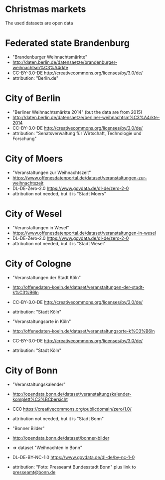 Christmas markets
=================

The used datasets are open data

Federated state Brandenburg
===========================

- "Brandenburger Weihnachtsmärkte"
- http://daten.berlin.de/datensaetze/brandenburger-weihnachtsm%C3%A4rkte
- CC-BY-3.0-DE http://creativecommons.org/licenses/by/3.0/de/
- attribution: "Berlin.de"

City of Berlin
==============

- "Berliner Weihnachtsmärkte 2014" (but the data are from 2015)
- http://daten.berlin.de/datensaetze/berliner-weihnachtsm%C3%A4rkte-2014
- CC-BY-3.0-DE http://creativecommons.org/licenses/by/3.0/de/
- attribution: "Senatsverwaltung für Wirtschaft, Technologie und Forschung"

City of Moers
=============

- "Veranstaltungen zur Weihnachtszeit"
- https://www.offenesdatenportal.de/dataset/veranstaltungen-zur-weihnachtszeit
- DL-DE-Zero-2.0 https://www.govdata.de/dl-de/zero-2-0
- attribution not needed, but it is "Stadt Moers"

City of Wesel
=============

- "Veranstaltungen in Wesel"
- https://www.offenesdatenportal.de/dataset/veranstaltungen-in-wesel
- DL-DE-Zero-2.0 https://www.govdata.de/dl-de/zero-2-0
- attribution not needed, but it is "Stadt Wesel"

City of Cologne
===============

- "Veranstaltungen der Stadt Köln"
- http://offenedaten-koeln.de/dataset/veranstaltungen-der-stadt-k%C3%B6ln
- CC-BY-3.0-DE http://creativecommons.org/licenses/by/3.0/de/
- attribution: "Stadt Köln"

- "Veranstaltungsorte in Köln"
- http://offenedaten-koeln.de/dataset/veranstaltungsorte-k%C3%B6ln
- CC-BY-3.0-DE http://creativecommons.org/licenses/by/3.0/de/
- attribution: "Stadt Köln"

City of Bonn
============

- "Veranstaltungskalender"
- http://opendata.bonn.de/dataset/veranstaltungskalender-komplett%C3%BCbersicht
- CC0 https://creativecommons.org/publicdomain/zero/1.0/
- attribution not needed, but it is "Stadt Bonn"

- "Bonner Bilder"
- http://opendata.bonn.de/dataset/bonner-bilder
- => dataset "Weihnachten in Bonn"
- DL-DE-BY-NC-1.0 https://www.govdata.de/dl-de/by-nc-1-0
- attribution: "Foto: Presseamt Bundesstadt Bonn" plus link to presseamt@bonn.de
